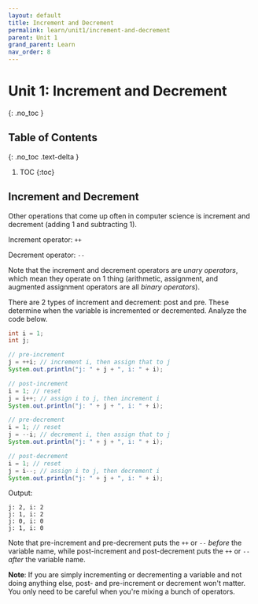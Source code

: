```yaml
---
layout: default
title: Increment and Decrement
permalink: learn/unit1/increment-and-decrement
parent: Unit 1
grand_parent: Learn
nav_order: 8
---
```


<!-- prettier-ignore-start -->
# Unit 1: Increment and Decrement
{: .no_toc }

## Table of Contents
{: .no_toc .text-delta }

1. TOC
{:toc}
<!-- prettier-ignore-end -->

## Increment and Decrement

Other operations that come up often in computer science is increment and decrement (adding 1 and subtracting 1).

Increment operator: `++`

Decrement operator: `--`

Note that the increment and decrement operators are _unary operators_, which mean they operate on 1 thing (arithmetic, assignment, and augmented assignment operators are all _binary operators_).

There are 2 types of increment and decrement: post and pre. These determine when the variable is incremented or decremented. Analyze the code below.

```java
int i = 1;
int j;

// pre-increment
j = ++i; // increment i, then assign that to j
System.out.println("j: " + j + ", i: " + i);

// post-increment
i = 1; // reset
j = i++; // assign i to j, then increment i
System.out.println("j: " + j + ", i: " + i);

// pre-decrement
i = 1; // reset
j = --i; // decrement i, then assign that to j
System.out.println("j: " + j + ", i: " + i);

// post-decrement
i = 1; // reset
j = i--; // assign i to j, then decrement i
System.out.println("j: " + j + ", i: " + i);
```

Output:

```
j: 2, i: 2
j: 1, i: 2
j: 0, i: 0
j: 1, i: 0
```

Note that pre-increment and pre-decrement puts the `++` or `--` _before_ the variable name, while post-increment and post-decrement puts the `++` or `--` _after_ the variable name.

**Note**: If you are simply incrementing or decrementing a variable and not doing anything else, post- and pre-increment or decrement won't matter. You only need to be careful when you're mixing a bunch of operators.
